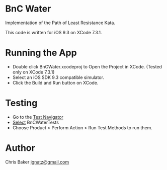 # BnC Water

Implementation of the Path of Least Resistance Kata.

This code is written for iOS 9.3 on XCode 7.3.1.

# Running the App

* Double click BnCWater.xcodeproj to Open the Project in XCode. (Tested only on XCode 7.3.1) 
* Select an iOS SDK 9.3 compatible simulator.
* Click the Build and Run button on XCode.

# Testing

* Go to the [Test Navigator](https://developer.apple.com/library/ios/recipes/xcode_help-test_navigator/Recipe.html)
* [Select](https://developer.apple.com/library/ios/recipes/xcode_help-test_navigator/RunningTests/RunningTests.html#//apple_ref/doc/uid/TP40013329-CH4-SW1) BnCWaterTests
* Choose Product > Perform Action > Run Test Methods to run them.
 
# Author

Chris Baker <ignatz@gmail.com>
